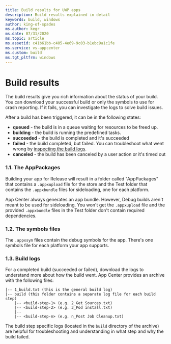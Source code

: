 ```yaml
---
title: Build results for UWP apps
description: Build results explained in detail
keywords: build, windows
author: king-of-spades
ms.author: kegr
ms.date: 07/31/2020
ms.topic: article
ms.assetid: c41b61bb-c405-4e69-9c03-b1ebc9a1c1fe
ms.service: vs-appcenter
ms.custom: build
ms.tgt_pltfrm: windows
---
```


# Build results
The build results give you rich information about the status of your build. You can download your successful build or only the symbols to use for crash reporting. If it fails, you can investigate the logs to solve build issues.

After a build has been triggered, it can be in the following states:

* **queued** -  the build is in a queue waiting for resources to be freed up.
* **building** - the build is running the predefined tasks.
* **succeeded** - the build is completed and it's succeeded
* **failed** - the build completed, but failed. You can troubleshoot what went wrong by [inspecting the build logs](~/build/troubleshooting/build-failed.md#isolating-and-interpreting-error-messages).
* **canceled** - the build has been canceled by a user action or it's timed out

### 1.1. The AppPackages
Building your app for Release will result in a folder called "AppPackages" that contains a `.appxupload` file for the store and the Test folder that contains the `.appxbundle` files for sideloading, one for each platform.

App Center always generates an app bundle. However, Debug builds aren't meant to be used for sideloading. You won't get the `.appxupload` file and the provided `.appxbundle` files in the Test folder don't contain required dependencies.

### 1.2. The symbols files
The `.appxsym` files contain the debug symbols for the app. There's one symbols file for each platform your app supports.

### 1.3. Build logs
For a completed build (succeeded or failed), download the logs to understand more about how the build went. App Center provides an archive with the following files:

```NA
|-- 1_build.txt (this is the general build log)
|-- build (this folder contains a separate log file for each build step)
    |-- <build-step-1> (e.g. 2_Get Sources.txt)
    |-- <build-step-2> (e.g. 3_Pod install.txt)
    |--
    |-- <build-step-n> (e.g. n_Post Job Cleanup.txt)
```

The build step specific logs (located in the `build` directory of the archive) are helpful for troubleshooting and understanding in what step and why the build failed.